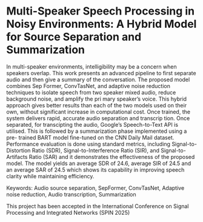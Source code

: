 # Multi-Speaker Speech Processing in Noisy Environments: A Hybrid Model for Source Separation and Summarization

In multi-speaker environments, intelligibility may be a concern when
speakers overlap. This work presents an advanced pipeline to first separate audio
and then give a summary of the conversation. The proposed model combines Sep
Former, ConvTasNet, and adaptive noise reduction techniques to isolate speech
from two speaker mixed audio, reduce background noise, and amplify the pri
mary speaker’s voice. This hybrid approach gives better results than each of the
two models used on their own, without significant increase in computational cost.
Once trained, the system delivers rapid, accurate audio separation and transcrip
tion. Once separated, for transcipting the audio, Google’s Speech-to-Text API
is utilised. This is followed by a summarization phase implemented using a pre-
trained BART model fine-tuned on the CNN Daily Mail dataset. Performance
evaluation is done using standard metrics, including Signal-to-Distortion Ratio
(SDR), Signal-to-Interference Ratio (SIR), and Signal-to-Artifacts Ratio (SAR)
and it demonstrates the effectiveness of the proposed model. The model yields
an average SDR of 24.6, average SIR of 24.5 and an average SAR of 24.5 which
shows its capability in improving speech clarity while maintaining efficiency.

Keywords: Audio source separation, SepFormer, ConvTasNet, Adaptive noise
reduction, Audio transcription, Summarization

This project has been accepted in the International Conference on Signal Processing and Integrated Networks (SPIN 2025) 
